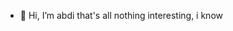 - 👋 Hi, I’m abdi
that's all
nothing interesting, i know

<!---
R4Qabdi/R4Qabdi is a ✨ special ✨ repository because its `README.md` (this file) appears on your GitHub profile.
You can click the Preview link to take a look at your changes.
--->
